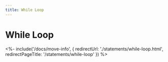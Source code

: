 ```yaml
---
title: While Loop
---
```


# While Loop

<%- include('/docs/move-info', { redirectUrl: './statements/while-loop.html', redirectPageTitle: '/statements/while-loop' }) %>
